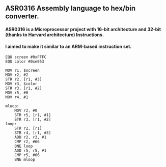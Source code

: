 ## ASR0316 Assembly language to hex/bin converter.

#### ASR0316 is a Microprocessor project with 16-bit architecture and 32-bit (thanks to Harvard architecture) Instructions.
#### I aimed to make it similar to an ARM-based instruction set.

```
EQU screen #0xFFFC
EQU color #0xe053

MOV r1, $screen
MOV r2, #2
STR r2, [r1, #3]
MOV r3, $color
STR r3, [r1, #2]
MOV r5, #0
MOV r4, #1

mloop:
    MOV r2, #0
    STR r5, [r1, #1]
    STR r3, [r1, #2]
loop:
    STR r2, [r1]
    STR r4, [r1, #3]
    ADD r2, r2, #1
    CMP r2, #66
    BNE loop
    ADD r5, r5, #1
    CMP r5, #66
    BNE mloop
```
